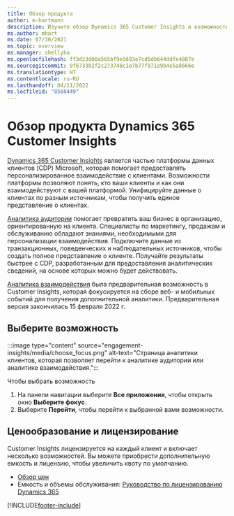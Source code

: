 ```yaml
---
title: Обзор продукта
author: m-hartmann
description: Изучите обзор Dynamics 365 Customer Insights и возможности.
ms.author: mhart
ms.date: 07/30/2021
ms.topic: overview
ms.manager: shellyha
ms.openlocfilehash: ff3d23d00a565bf9e5693e7cd5db644ddfe4887e
ms.sourcegitcommit: 9f6733b2f2c273748c1e7b77f871e9b4e5a8666e
ms.translationtype: HT
ms.contentlocale: ru-RU
ms.lasthandoff: 04/11/2022
ms.locfileid: "8560449"
---
```

# <a name="product-overview-for-dynamics-365-customer-insights"></a>Обзор продукта Dynamics 365 Customer Insights

[Dynamics 365 Customer Insights](https://dynamics.microsoft.com/ai/customer-insights/) является частью платформы данных клиентов (CDP) Microsoft, которая помогает предоставлять персонализированное взаимодействие с клиентами. Возможности платформы позволяют понять, кто ваши клиенты и как они взаимодействуют с вашей платформой. Унифицируйте данные о клиентах по разным источникам, чтобы получить единое представление о клиентах.

[Аналитика аудитории](audience-insights/overview.md) помогает превратить ваш бизнес в организацию, ориентированную на клиента. Специалисты по маркетингу, продажам и обслуживанию обладают знаниями, необходимыми для персонализации взаимодействия. Подключите данные из транзакционных, поведенческих и наблюдательных источников, чтобы создать полное представление о клиенте. Получайте результаты быстрее с CDP, разработанным для предоставления аналитических сведений, на основе которых можно будет действовать. 

[Аналитика взаимодействия](engagement-insights/overview.md) была предварительная возможность в Customer Insights, которая фокусируется на сборе веб- и мобильных событий для получения дополнительной аналитики. Предварительная версия закончилась 15 февраля 2022 г.
 
## <a name="choose-a-capability"></a>Выберите возможность

:::image type="content" source="engagement-insights/media/choose_focus.png" alt-text="Страница аналитики клиентов, которая позволяет перейти к аналитике аудитории или аналитике взаимодействия.":::

Чтобы выбрать возможность

1. На панели навигации выберите **Все приложения**, чтобы открыть окно **Выберите фокус**.
1. Выберите **Перейти**, чтобы перейти к выбранной вами возможности.

## <a name="pricing-and-licensing"></a>Ценообразование и лицензирование

Customer Insights лицензируется на каждый клиент и включает несколько возможностей. Вы можете приобрести дополнительную емкость и лицензию, чтобы увеличить квоту по умолчанию. 
- [Обзор цен](https://dynamics.microsoft.com/ai/customer-insights/pricing/)
- Емкость и объемы обслуживания: [Руководство по лицензированию Dynamics 365](https://go.microsoft.com/fwlink/?LinkId=866544)

[!INCLUDE[footer-include](includes/footer-banner.md)]
